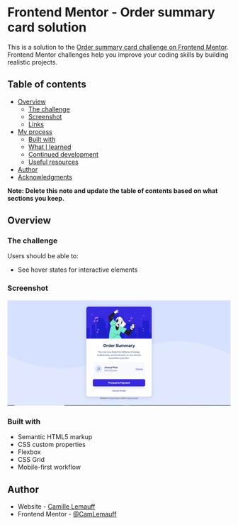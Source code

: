 # Frontend Mentor - Order summary card solution

This is a solution to the [Order summary card challenge on Frontend Mentor](https://www.frontendmentor.io/challenges/order-summary-component-QlPmajDUj). Frontend Mentor challenges help you improve your coding skills by building realistic projects. 

## Table of contents

- [Overview](#overview)
  - [The challenge](#the-challenge)
  - [Screenshot](#screenshot)
  - [Links](#links)
- [My process](#my-process)
  - [Built with](#built-with)
  - [What I learned](#what-i-learned)
  - [Continued development](#continued-development)
  - [Useful resources](#useful-resources)
- [Author](#author)
- [Acknowledgments](#acknowledgments)

**Note: Delete this note and update the table of contents based on what sections you keep.**

## Overview

### The challenge

Users should be able to:

- See hover states for interactive elements

### Screenshot

![](./images/Capture.PNG)

### Built with

- Semantic HTML5 markup
- CSS custom properties
- Flexbox
- CSS Grid
- Mobile-first workflow


## Author

- Website - [Camille Lemauff](https://github.com/CamLemauff?tab=repositories)
- Frontend Mentor - [@CamLemauff](https://www.frontendmentor.io/profile/CamLemauff)
